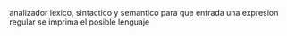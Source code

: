 analizador lexico, sintactico y semantico para que entrada una expresion regular se imprima el posible lenguaje